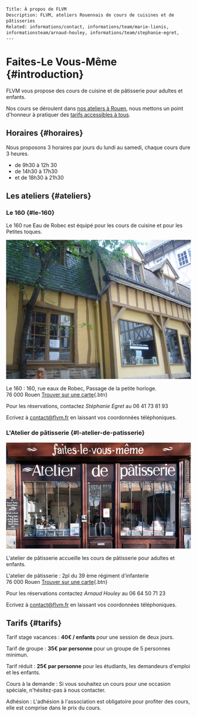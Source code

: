 	Title: À propos de FLVM
	Description: FLVM, ateliers Rouennais de cours de cuisines et de pâtisseries
	Related: informations/contact, informations/team/marie-lionis, informationsteam/arnaud-houley, informations/team/stephanie-egret, 
	---

# Faites-Le Vous-Même {#introduction}

FLVM vous propose des cours de cuisine et de pâtisserie pour adultes et enfants.

Nos cours se déroulent dans [nos ateliers à Rouen](informations#ateliers), nous mettons un point d'honneur à pratiquer des [tarifs accessibles à tous](informations#tarifs).

## Horaires {#horaires}

Nous proposons 3 horaires par jours du lundi au samedi, chaque cours dure 3 heures.

 - de 9h30 à 12h 30
 - de 14h30 à 17h30
 - et de 18h30 à 21h30

## Les ateliers {#ateliers}

### Le 160 {#le-160}
Le 160 rue Eau de Robec est équipé pour les cours de cuisine et pour les Petites toques.

![Façade de l'atelier du 160](informations/images/atelier-le-160.jpg)

Le 160
:   160, rue eaux de Robec, Passage de la petite horloge.
	<br />
	76 000 Rouen
	[Trouver sur une carte](https://www.google.fr/maps/place/160+Rue+Eau+de+Robec,+76000+Rouen/@49.4415101,1.0988835,17z/data=!3m1!4b1!4m2!3m1!1s0x47e0ddd562561ac5:0x10270a15c9d5e977){.btn}


 Pour les réservations, contactez *Stéphanie Egret* au 06 41 73 81 93 
 
 Ecrivez à <contact@flvm.fr> en laissant vos coordonnées téléphoniques.
 
 



### L'Atelier de pâtisserie {#l-atelier-de-patisserie}

![Façade de l'atelier de pâtisserie](informations/images/l-atelier-de-patisserie.jpg)

L'atelier de pâtisserie accueille les cours de pâtisserie pour adultes et enfants.

L'atelier de pâtisserie
:	2pl du 39 ème régiment d'infanterie 
	<br />
	76 000 Rouen
	[Trouver sur une carte](https://www.google.fr/maps/place/Faites-Le+Vous-M%C3%AAme+-+Atelier+de+p%C3%A2tisserie/@49.4406801,1.1008133,17z/data=!4m7!1m4!3m3!1s0x47e0dc2bb55e0a75:0x86a03c89a2500d8b!2sFaites-Le+Vous-M%C3%AAme+-+Atelier+de+p%C3%A2tisserie!3b1!3m1!1s0x47e0dc2bb55e0a75:0x86a03c89a2500d8b){.btn}

	
 Pour les réservations contactez *Arnaud Houley* au 06 64 50 71 23 
 
 Ecrivez à <contact@flvm.fr> en laissant vos coordonnées téléphoniques.


## Tarifs {#tarifs}
Tarif stage vacances
: **40€ / enfants** pour une session de deux jours.

Tarif de groupe
: **35€ par personne** pour un groupe de 5 personnes minimun.

Tarif réduit
: **25€ par personne** pour les étudiants, les demandeurs d'emploi et les enfants.

Cours à la demande
: Si vous souhaitez un cours pour une occasion spéciale, n'hésitez-pas à nous contacter.

Adhésion
: L'adhésion à l'association est obligatoire pour profiter des cours, elle est comprise dans le prix du cours.
